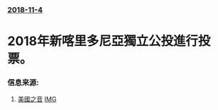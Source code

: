 ### [2018-11-4](/news/2018/11/4/index.md)

##### 
# 2018年新喀里多尼亞獨立公投進行投票。 




### 信息来源:

1. [美國之音](https://www.voachinese.com/a/new-caledonia-2018-11-04/4643869.html) [IMG](https://gdb.voanews.com/DD67C217-04FB-458A-B706-8E4A0CC3B7E7_w1200_r1_s.jpg)

